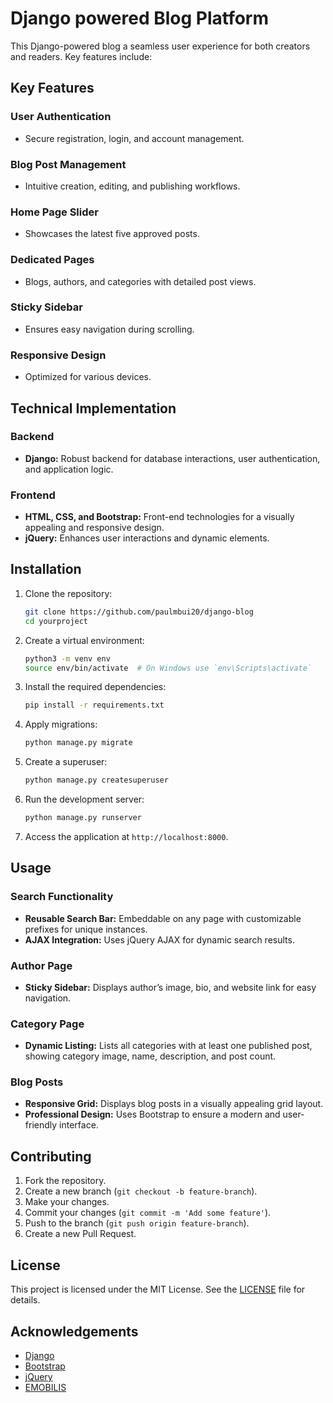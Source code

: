# Django powered Blog Platform

This Django-powered blog a seamless user experience for both creators and readers. Key features include:

## Key Features

### User Authentication
- Secure registration, login, and account management.

### Blog Post Management
- Intuitive creation, editing, and publishing workflows.

### Home Page Slider
- Showcases the latest five approved posts.

### Dedicated Pages
- Blogs, authors, and categories with detailed post views.

### Sticky Sidebar
- Ensures easy navigation during scrolling.

### Responsive Design
- Optimized for various devices.

## Technical Implementation

### Backend
- **Django:** Robust backend for database interactions, user authentication, and application logic.

### Frontend
- **HTML, CSS, and Bootstrap:** Front-end technologies for a visually appealing and responsive design.
- **jQuery:** Enhances user interactions and dynamic elements.

## Installation

1. Clone the repository:
    ```sh
    git clone https://github.com/paulmbui20/django-blog
    cd yourproject
    ```

2. Create a virtual environment:
    ```sh
    python3 -m venv env
    source env/bin/activate  # On Windows use `env\Scripts\activate`
    ```

3. Install the required dependencies:
    ```sh
    pip install -r requirements.txt
    ```

4. Apply migrations:
    ```sh
    python manage.py migrate
    ```

5. Create a superuser:
    ```sh
    python manage.py createsuperuser
    ```

6. Run the development server:
    ```sh
    python manage.py runserver
    ```

7. Access the application at `http://localhost:8000`.

## Usage

### Search Functionality
- **Reusable Search Bar:** Embeddable on any page with customizable prefixes for unique instances.
- **AJAX Integration:** Uses jQuery AJAX for dynamic search results.

### Author Page
- **Sticky Sidebar:** Displays author’s image, bio, and website link for easy navigation.

### Category Page
- **Dynamic Listing:** Lists all categories with at least one published post, showing category image, name, description, and post count.

### Blog Posts
- **Responsive Grid:** Displays blog posts in a visually appealing grid layout.
- **Professional Design:** Uses Bootstrap to ensure a modern and user-friendly interface.

## Contributing

1. Fork the repository.
2. Create a new branch (`git checkout -b feature-branch`).
3. Make your changes.
4. Commit your changes (`git commit -m 'Add some feature'`).
5. Push to the branch (`git push origin feature-branch`).
6. Create a new Pull Request.

## License

This project is licensed under the MIT License. See the [LICENSE](LICENSE) file for details.

## Acknowledgements

- [Django](https://www.djangoproject.com/)
- [Bootstrap](https://getbootstrap.com/)
- [jQuery](https://jquery.com/)
- [EMOBILIS](https://www.emobilis.ac.ke)
